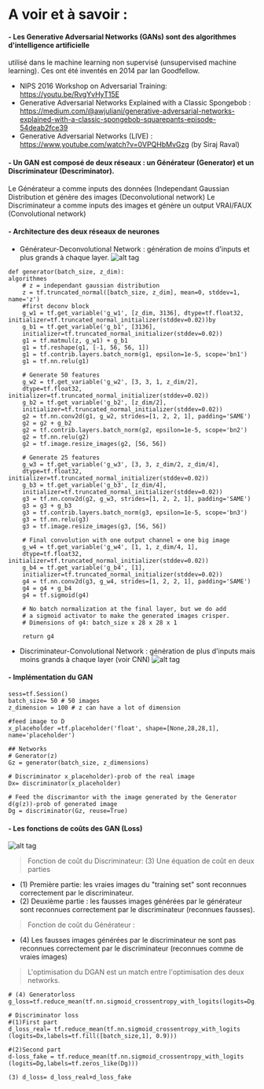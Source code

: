 # A voir et à savoir :

#### - Les Generative Adversarial Networks (GANs) sont des algorithmes d'intelligence artificielle 
utilisé dans le machine learning non supervisé (unsupervised machine learning). Ces  ont été inventés en 2014 par Ian Goodfellow. 
* NIPS 2016 Workshop on Adversarial Training:  https://youtu.be/RvgYvHyT15E
* Generative Adversarial Networks Explained with a Classic Spongebob : https://medium.com/@awjuliani/generative-adversarial-networks-explained-with-a-classic-spongebob-squarepants-episode-54deab2fce39
* Generative Adversarial Networks (LIVE) : https://www.youtube.com/watch?v=0VPQHbMvGzg (by Siraj Raval)

#### - Un GAN est composé de deux réseaux : un Générateur (Generator) et un Discriminateur (Descriminator). 
Le Générateur a comme inputs des données (Independant Gaussian Distribution et génère des images (Deconvolutional network)
Le Discriminateur a comme inputs des images et génère un output VRAI/FAUX (Convolutional network)


#### - Architecture des deux réseaux de neurones 
* Générateur-Deconvolutional Network : génération de moins d'inputs et plus grands à chaque layer. 
![alt tag](https://cdn-images-1.medium.com/max/1600/1*WIhhgBzDQJFcj7CqPvzPdQ.png)

```
def generator(batch_size, z_dim):
algorithmes
	# z = independant gaussian distribution 
    z = tf.truncated_normal([batch_size, z_dim], mean=0, stddev=1, name='z')
    #first deconv block
    g_w1 = tf.get_variable('g_w1', [z_dim, 3136], dtype=tf.float32, initializer=tf.truncated_normal_initializer(stddev=0.02))by 
    g_b1 = tf.get_variable('g_b1', [3136], 
    initializer=tf.truncated_normal_initializer(stddev=0.02))
    g1 = tf.matmul(z, g_w1) + g_b1
    g1 = tf.reshape(g1, [-1, 56, 56, 1])
    g1 = tf.contrib.layers.batch_norm(g1, epsilon=1e-5, scope='bn1')
    g1 = tf.nn.relu(g1)

    # Generate 50 features
    g_w2 = tf.get_variable('g_w2', [3, 3, 1, z_dim/2], 
    dtype=tf.float32, initializer=tf.truncated_normal_initializer(stddev=0.02))
    g_b2 = tf.get_variable('g_b2', [z_dim/2], 
    initializer=tf.truncated_normal_initializer(stddev=0.02))
    g2 = tf.nn.conv2d(g1, g_w2, strides=[1, 2, 2, 1], padding='SAME')
    g2 = g2 + g_b2
    g2 = tf.contrib.layers.batch_norm(g2, epsilon=1e-5, scope='bn2')
    g2 = tf.nn.relu(g2)
    g2 = tf.image.resize_images(g2, [56, 56])

    # Generate 25 features
    g_w3 = tf.get_variable('g_w3', [3, 3, z_dim/2, z_dim/4], 
    dtype=tf.float32, initializer=tf.truncated_normal_initializer(stddev=0.02))
    g_b3 = tf.get_variable('g_b3', [z_dim/4], 
    initializer=tf.truncated_normal_initializer(stddev=0.02))
    g3 = tf.nn.conv2d(g2, g_w3, strides=[1, 2, 2, 1], padding='SAME')
    g3 = g3 + g_b3
    g3 = tf.contrib.layers.batch_norm(g3, epsilon=1e-5, scope='bn3')
    g3 = tf.nn.relu(g3)
    g3 = tf.image.resize_images(g3, [56, 56])

    # Final convolution with one output channel = one big image 
    g_w4 = tf.get_variable('g_w4', [1, 1, z_dim/4, 1], 
    dtype=tf.float32, initializer=tf.truncated_normal_initializer(stddev=0.02))
    g_b4 = tf.get_variable('g_b4', [1], 
    initializer=tf.truncated_normal_initializer(stddev=0.02))
    g4 = tf.nn.conv2d(g3, g_w4, strides=[1, 2, 2, 1], padding='SAME')
    g4 = g4 + g_b4
    g4 = tf.sigmoid(g4)

    # No batch normalization at the final layer, but we do add
    # a sigmoid activator to make the generated images crisper.
    # Dimensions of g4: batch_size x 28 x 28 x 1

    return g4

```
* Discriminateur-Convolutional Network : génération de plus d'inputs mais moins grands à chaque layer (voir CNN) 
![alt tag](https://i.stack.imgur.com/keDyv.png)


#### - Implémentation du GAN 

```
sess=tf.Session()
batch_size= 50 # 50 images 
z_dimension = 100 # z can have a lot of dimension

#feed image to D 
x_placeholder =tf.placeholder('float', shape=[None,28,28,1], name='placeholder')

## Networks 
# Generator(z)
Gz = generator(batch_size, z_dimensions)

# Discriminator x_placeholder)-prob of the real image 
Dx= discriminator(x_placeholder)

# Feed the discrimantor with the image generated by the Generator d(g(z))-prob of generated image 
Dg = discriminator(Gz, reuse=True)

```

#### - Les fonctions de coûts des GAN (Loss) 
![alt tag](https://i.stack.imgur.com/zC5YW.png)
> Fonction de coût du Discriminateur: 
(3) Une équation de coût en deux parties
- (1) Première partie: les vraies images du "training set" sont reconnues correctement par le discriminateur. 
- (2) Deuxième partie : les fausses images générées par le générateur sont reconnues correctement par le discriminateur (reconnues fausses). 

> Fonction de coût du Générateur : 
- (4) Les fausses images générées par le discriminateur ne sont pas reconnues correctement par le discriminateur (reconnues comme de vraies images) 

> L'optimisation du DGAN est un match entre l'optimisation des deux networks. 

```
# (4) Generatorloss 
g_loss=tf.reduce_mean(tf.nn.sigmoid_crossentropy_with_logits(logits=Dg,labels=tf.one_like(Dg)))

# Discriminator loss 
#(1)First part 
d_loss_real= tf.reduce_mean(tf.nn.sigmoid_crossentropy_with_logits
(logits=Dx,labels=tf.fill([batch_size,1], 0.9)))

#(2)Second part 
d-loss_fake = tf.reduce_mean(tf.nn.sigmoid_crossentropy_with_logits
(logits=Dg,labels=tf.zeros_like(Dg)))

(3) d_loss= d_loss_real+d_loss_fake

```








